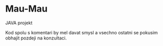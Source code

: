 # Mau-Mau
JAVA projekt

Kod spolu s komentari by mel davat smysl a vsechno ostatni se pokusim obhajit pozdeji na konzultaci.
